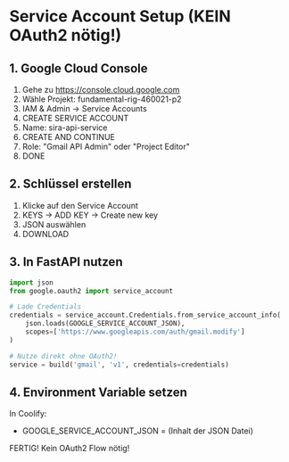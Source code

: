 # Service Account Setup (KEIN OAuth2 nötig!)

## 1. Google Cloud Console
1. Gehe zu https://console.cloud.google.com
2. Wähle Projekt: fundamental-rig-460021-p2
3. IAM & Admin → Service Accounts
4. CREATE SERVICE ACCOUNT
5. Name: sira-api-service
6. CREATE AND CONTINUE
7. Role: "Gmail API Admin" oder "Project Editor"
8. DONE

## 2. Schlüssel erstellen
1. Klicke auf den Service Account
2. KEYS → ADD KEY → Create new key
3. JSON auswählen
4. DOWNLOAD

## 3. In FastAPI nutzen
```python
import json
from google.oauth2 import service_account

# Lade Credentials
credentials = service_account.Credentials.from_service_account_info(
    json.loads(GOOGLE_SERVICE_ACCOUNT_JSON),
    scopes=['https://www.googleapis.com/auth/gmail.modify']
)

# Nutze direkt ohne OAuth2!
service = build('gmail', 'v1', credentials=credentials)
```

## 4. Environment Variable setzen
In Coolify:
- GOOGLE_SERVICE_ACCOUNT_JSON = (Inhalt der JSON Datei)

FERTIG! Kein OAuth2 Flow nötig!
